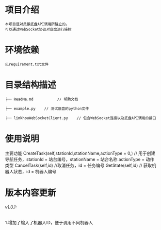 # 项目介绍
    本项目是对灵猴底盘API调用所建立的。
    可以通过WebSocket协议对底盘进行操控
 
# 环境依赖
    见requirement.txt文件
 
# 目录结构描述
    ├── ReadMe.md           // 帮助文档
    
    ├── example.py    // 测试底盘的python文件
    
    ├── linkhouWebSocketClient.py    // 包含WebSocket连接以及底盘API调用的接口
 
# 使用说明
主要功能
 CreateTask(self,stationId,stationName,actionType = 0,) // 用于创建导航任务，stationId = 站台编号，stationName = 站台名称 actionType = 动作类型
 CancelTask(self,id) //取消任务，id = 任务编号
 GetState(self,id) // 获取机器人状态，id = 机器人编号
# 版本内容更新
###### v1.0.1:
1.增加了输入了机器人ID，便于调用不同机器人

    
